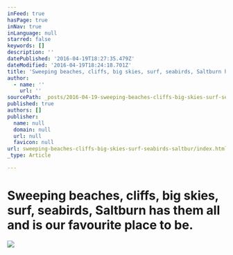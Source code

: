 ```yaml
---
inFeed: true
hasPage: true
inNav: true
inLanguage: null
starred: false
keywords: []
description: ''
datePublished: '2016-04-19T18:27:35.479Z'
dateModified: '2016-04-19T18:24:18.701Z'
title: 'Sweeping beaches, cliffs, big skies, surf, seabirds, Saltburn has them all and is our favourite place to be.'
author:
  - name: ''
    url: ''
sourcePath: _posts/2016-04-19-sweeping-beaches-cliffs-big-skies-surf-seabirds-saltbur.md
published: true
authors: []
publisher:
  name: null
  domain: null
  url: null
  favicon: null
url: sweeping-beaches-cliffs-big-skies-surf-seabirds-saltbur/index.html
_type: Article

---
```

# Sweeping beaches, cliffs, big skies, surf, seabirds, Saltburn has them all and is our favourite place to be.
![](https://the-grid-user-content.s3-us-west-2.amazonaws.com/35fdf600-9d12-4741-8893-30d5456fa407.jpg)